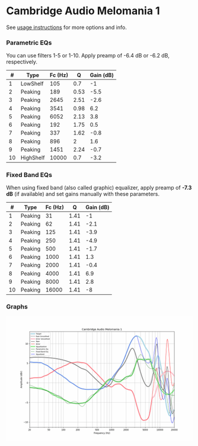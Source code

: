 # Cambridge Audio Melomania 1
See [usage instructions](https://github.com/jaakkopasanen/AutoEq#usage) for more options and info.

### Parametric EQs
You can use filters 1-5 or 1-10. Apply preamp of -6.4 dB or -6.2 dB, respectively.

|   # | Type      |   Fc (Hz) |    Q |   Gain (dB) |
|-----|-----------|-----------|------|-------------|
|   1 | LowShelf  |       105 | 0.7  |        -1   |
|   2 | Peaking   |       189 | 0.53 |        -5.5 |
|   3 | Peaking   |      2645 | 2.51 |        -2.6 |
|   4 | Peaking   |      3541 | 0.98 |         6.2 |
|   5 | Peaking   |      6052 | 2.13 |         3.8 |
|   6 | Peaking   |       192 | 1.75 |         0.5 |
|   7 | Peaking   |       337 | 1.62 |        -0.8 |
|   8 | Peaking   |       896 | 2    |         1.6 |
|   9 | Peaking   |      1451 | 2.24 |        -0.7 |
|  10 | HighShelf |     10000 | 0.7  |        -3.2 |

### Fixed Band EQs
When using fixed band (also called graphic) equalizer, apply preamp of **-7.3 dB** (if available) and set gains manually with these parameters.

|   # | Type    |   Fc (Hz) |    Q |   Gain (dB) |
|-----|---------|-----------|------|-------------|
|   1 | Peaking |        31 | 1.41 |        -1   |
|   2 | Peaking |        62 | 1.41 |        -2.1 |
|   3 | Peaking |       125 | 1.41 |        -3.9 |
|   4 | Peaking |       250 | 1.41 |        -4.9 |
|   5 | Peaking |       500 | 1.41 |        -1.7 |
|   6 | Peaking |      1000 | 1.41 |         1.3 |
|   7 | Peaking |      2000 | 1.41 |        -0.4 |
|   8 | Peaking |      4000 | 1.41 |         6.9 |
|   9 | Peaking |      8000 | 1.41 |         2.8 |
|  10 | Peaking |     16000 | 1.41 |        -8   |

### Graphs
![](./Cambridge%20Audio%20Melomania%201.png)
